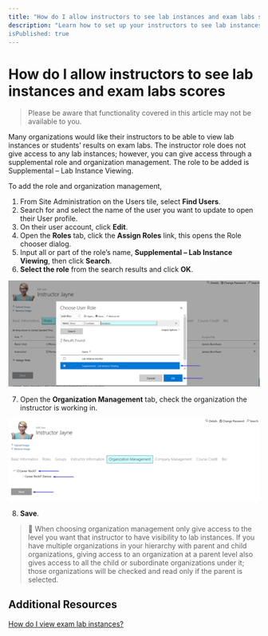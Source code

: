 ```yaml
---
title: "How do I allow instructors to see lab instances and exam labs scores?"
description: "Learn how to set up your instructors to see lab instances and exam labs.
isPublished: true
---
```


# How do I allow instructors to see lab instances and exam labs scores 

> Please be aware that functionality covered in this article may not be available to you.
 
Many organizations would like their instructors to be able to view lab instances or students’ results on exam labs. The instructor role does not give access to any lab instances; however, you can give access through a supplemental role and organization management. The role to be added is Supplemental – Lab Instance Viewing.

To add the role and organization management,
1.	From Site Administration on the Users tile, select **Find Users**.
1.	Search for and select the name of the user you want to update to open their User profile.
1.	On their user account, click **Edit**.
1.	Open the **Roles** tab, click the **Assign Roles** link, this opens the Role chooser dialog.
1.	Input all or part of the role’s name, **Supplemental – Lab Instance Viewing**, then click **Search**.
1.	**Select the role** from the search results and click **OK**.

![](/tms/images/instructor-supplemental-role.png)

7.	Open the **Organization Management** tab, check the organization the instructor is working in. 

![](/tms/images/instructor-org-management.png)

8.	**Save**.

 
> :small_blue_diamond:  When choosing organization management only give access to the level you want that instructor to have visibility to lab instances. If you have multiple organizations in your hierarchy with parent and child organizations, giving access to an organization at a parent level also gives access to all the child or subordinate organizations under it; those organizations will be checked and read only if the parent is selected. 

## Additional Resources

[How do I view exam lab instances?]( tms/tms-administrators/miscellaneous/view-lab-instances.md) 

